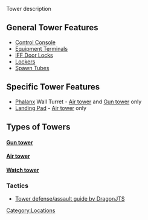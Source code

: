 Tower description

## General Tower Features

- [Control Console](Control_Console.md)
- [Equipment Terminals](Equipment_Terminal.md)
- [IFF Door Locks](IFF.md)
- [Lockers](Lockers.md)
- [Spawn Tubes](Spawn_Tube.md)

## Specific Tower Features

- [Phalanx](Phalanx.md) Wall Turret - [Air
  tower](Air_tower.md) and [Gun tower](Gun_tower.md)
  only
- [Landing Pad](Landing_Pad.md) - [Air
  tower](Air_tower.md) only

## Types of Towers

#### [Gun tower](Gun_tower.md)

#### [Air tower](Air_tower.md)

#### [Watch tower](Watch_tower.md)

<H3>

Tactics

</H3>

- [Tower defense/assault guide by DragonJTS](DragonJTS.md)

[Category:Locations](Category:Locations.md)
